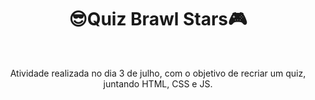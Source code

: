 <h1 align="center">😎Quiz Brawl Stars🎮</h1>

<br>

<p align="center">Atividade realizada no dia 3 de julho, com o objetivo de recriar um quiz, juntando HTML, CSS e JS.</p>
